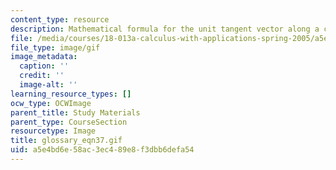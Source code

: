 ```yaml
---
content_type: resource
description: Mathematical formula for the unit tangent vector along a curve.
file: /media/courses/18-013a-calculus-with-applications-spring-2005/a5e4bd6e58ac3ec489e8f3dbb6defa54_glossary_eqn37.gif
file_type: image/gif
image_metadata:
  caption: ''
  credit: ''
  image-alt: ''
learning_resource_types: []
ocw_type: OCWImage
parent_title: Study Materials
parent_type: CourseSection
resourcetype: Image
title: glossary_eqn37.gif
uid: a5e4bd6e-58ac-3ec4-89e8-f3dbb6defa54
---
```

